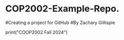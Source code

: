 # COP2002-Example-Repo.
#Creating a project for GitHub
#By Zachary Gillispie

print("COOP2002 Fall 2024")
